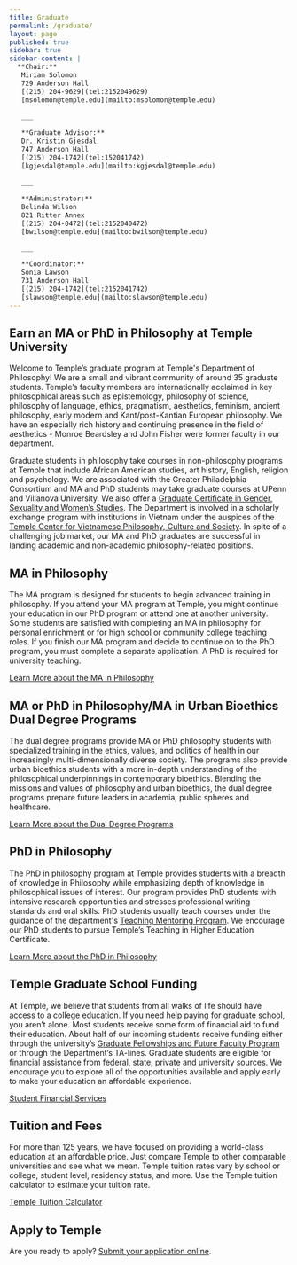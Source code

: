 ```yaml
---
title: Graduate
permalink: /graduate/
layout: page
published: true
sidebar: true
sidebar-content: |
  **Chair:**  
   Miriam Solomon  
   729 Anderson Hall  
   [(215) 204-9629](tel:2152049629)  
   [msolomon@temple.edu](mailto:msolomon@temple.edu)  
   
   ___
   
   **Graduate Advisor:**  
   Dr. Kristin Gjesdal  
   747 Anderson Hall  
   [(215) 204-1742](tel:152041742)  
   [kgjesdal@temple.edu](mailto:kgjesdal@temple.edu)  
   
   ___
   
   **Administrator:**  
   Belinda Wilson  
   821 Ritter Annex   
   [(215) 204-0472](tel:2152040472)  
   [bwilson@temple.edu](mailto:bwilson@temple.edu)  
   
   ___

   **Coordinator:**  
   Sonia Lawson  
   731 Anderson Hall    
   [(215) 204-1742](tel:2152041742)   
   [slawson@temple.edu](mailto:slawson@temple.edu)
---
```

## Earn an MA or PhD in Philosophy at Temple University
Welcome to Temple’s graduate program at Temple's Department of Philosophy! We are a small and vibrant community of around 35 graduate students. Temple’s faculty members are internationally acclaimed in key philosophical areas such as epistemology, philosophy of science, philosophy of language, ethics, pragmatism, aesthetics, feminism, ancient philosophy, early modern and Kant/post-Kantian European philosophy. We have an especially rich history and continuing presence in the field of aesthetics - Monroe Beardsley and John Fisher were former faculty in our department.

Graduate students in philosophy take courses in non-philosophy programs at Temple that include African American studies, art history, English, religion and psychology. We are associated with the Greater Philadelphia Consortium and MA and PhD students may take graduate courses at UPenn and Villanova University. We also offer a [Graduate Certificate in Gender, Sexuality and Women’s Studies](https://liberalarts.temple.edu/academics/graduate/womens-studies-graduate-certificate). The Department is involved in a scholarly exchange program with institutions in Vietnam under the auspices of the [Temple Center for Vietnamese Philosophy, Culture and Society](http://www.cla.temple.edu/vietnamese_center/welcome.html). In spite of a challenging job market, our MA and PhD graduates are successful in landing academic and non-academic philosophy-related positions. 

## MA in Philosophy
The MA program is designed for students to begin advanced training in philosophy. If you attend your MA program at Temple, you might continue your education in our PhD program or attend one at another university. Some students are satisfied with completing an MA in philosophy for personal enrichment or for high school or community college teaching roles. If you finish our MA program and decide to continue on to the PhD program, you must complete a separate application. A PhD is required for university teaching.

[Learn More about the MA in Philosophy](http://bulletin.temple.edu/graduate/scd/cla/philosophy-ma/)

## MA or PhD in Philosophy/MA in Urban Bioethics Dual Degree Programs
The dual degree programs provide MA or PhD philosophy students with specialized training in the ethics, values, and politics of health in our increasingly multi-dimensionally diverse society. The programs also provide urban bioethics students with a more in-depth understanding of the philosophical underpinnings in contemporary bioethics. Blending the missions and values of philosophy and urban bioethics, the dual degree programs prepare future leaders in academia, public spheres and healthcare.

[Learn More about the Dual Degree Programs](http://www.cla.temple.edu/philosophy/announcing-new-ma-in-philosophymasters-in-urban-bioethics-dual-degree-program/)

## PhD in Philosophy
The PhD in philosophy program at Temple provides students with a breadth of knowledge in Philosophy while emphasizing depth of knowledge in philosophical issues of interest. Our program provides PhD students with intensive research opportunities and stresses professional writing standards and oral skills. PhD students usually teach courses under the guidance of the department's [Teaching Mentoring Program](https://teaching.temple.edu/). We encourage our PhD students to pursue Temple’s Teaching in Higher Education Certificate. 

[Learn More about the PhD in Philosophy](http://bulletin.temple.edu/graduate/scd/cla/philosophy-phd/)

## Temple Graduate School Funding
At Temple, we believe that students from all walks of life should have access to a college education. If you need help paying for graduate school, you aren’t alone. Most students receive some form of financial aid to fund their education. About half of our incoming students receive funding either through the university’s [Graduate Fellowships and Future Faculty Program](http://www.temple.edu/grad/finances/fff_program.htm) or through the Department’s TA-lines. Graduate students are eligible for financial assistance from federal, state, private and university sources. We encourage you to explore all of the opportunities available and apply early to make your education an affordable experience. 

[Student Financial Services](https://sfs.temple.edu/financial-aid-types)

## Tuition and Fees
For more than 125 years, we have focused on providing a world-class education at an affordable price. Just compare Temple to other comparable universities and see what we mean. Temple tuition rates vary by school or college, student level, residency status, and more. Use the Temple tuition calculator to estimate your tuition rate. 

[Temple Tuition Calculator](https://bursar.temple.edu/tuition-and-fees/tuition-rates)

## Apply to Temple
Are you ready to apply? [Submit your application online](https://prd-wlssb.temple.edu/prod8/bwskalog.P_DispLoginNon).


